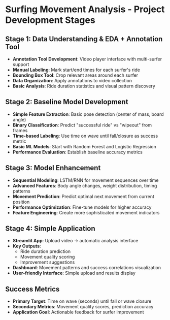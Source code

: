 # Surfing Movement Analysis - Project Development Stages

## Stage 1: Data Understanding & EDA + Annotation Tool
- **Annotation Tool Development**: Video player interface with multi-surfer support
- **Manual Labeling**: Mark start/end times for each surfer's ride
- **Bounding Box Tool**: Crop relevant areas around each surfer
- **Data Organization**: Apply annotations to video collection
- **Basic Analysis**: Ride duration statistics and visual pattern discovery

## Stage 2: Baseline Model Development
- **Simple Feature Extraction**: Basic pose detection (center of mass, board angle)
- **Binary Classification**: Predict "successful ride" vs "wipeout" from frames
- **Time-based Labeling**: Use time on wave until fall/closure as success metric
- **Basic ML Models**: Start with Random Forest and Logistic Regression
- **Performance Evaluation**: Establish baseline accuracy metrics

## Stage 3: Model Enhancement
- **Sequential Modeling**: LSTM/RNN for movement sequences over time
- **Advanced Features**: Body angle changes, weight distribution, timing patterns
- **Movement Prediction**: Predict optimal next movement from current position
- **Performance Optimization**: Fine-tune models for higher accuracy
- **Feature Engineering**: Create more sophisticated movement indicators

## Stage 4: Simple Application
- **Streamlit App**: Upload video → automatic analysis interface
- **Key Outputs**: 
  - Ride duration prediction
  - Movement quality scoring
  - Improvement suggestions
- **Dashboard**: Movement patterns and success correlations visualization
- **User-friendly Interface**: Simple upload and results display

## Success Metrics
- **Primary Target**: Time on wave (seconds) until fall or wave closure
- **Secondary Metrics**: Movement quality scores, prediction accuracy
- **Application Goal**: Actionable feedback for surfer improvement 